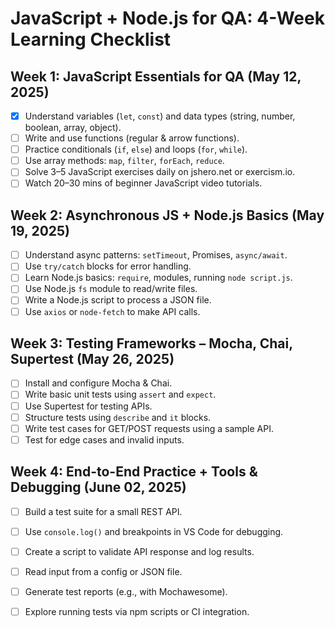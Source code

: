 # JavaScript + Node.js for QA: 4-Week Learning Checklist

## Week 1: JavaScript Essentials for QA (May 12, 2025)
- [x] Understand variables (`let`, `const`) and data types (string, number, boolean, array, object).
- [ ] Write and use functions (regular & arrow functions).
- [ ] Practice conditionals (`if`, `else`) and loops (`for`, `while`).
- [ ] Use array methods: `map`, `filter`, `forEach`, `reduce`.
- [ ] Solve 3–5 JavaScript exercises daily on jshero.net or exercism.io.
- [ ] Watch 20–30 mins of beginner JavaScript video tutorials.

## Week 2: Asynchronous JS + Node.js Basics (May 19, 2025)
- [ ] Understand async patterns: `setTimeout`, Promises, `async/await`.
- [ ] Use `try/catch` blocks for error handling.
- [ ] Learn Node.js basics: `require`, modules, running `node script.js`.
- [ ] Use Node.js `fs` module to read/write files.
- [ ] Write a Node.js script to process a JSON file.
- [ ] Use `axios` or `node-fetch` to make API calls.

## Week 3: Testing Frameworks – Mocha, Chai, Supertest (May 26, 2025)
- [ ] Install and configure Mocha & Chai.
- [ ] Write basic unit tests using `assert` and `expect`.
- [ ] Use Supertest for testing APIs.
- [ ] Structure tests using `describe` and `it` blocks.
- [ ] Write test cases for GET/POST requests using a sample API.
- [ ] Test for edge cases and invalid inputs.

## Week 4: End-to-End Practice + Tools & Debugging (June 02, 2025)
- [ ] Build a test suite for a small REST API.
- [ ] Use `console.log()` and breakpoints in VS Code for debugging.
- [ ] Create a script to validate API response and log results.
- [ ] Read input from a config or JSON file.
- [ ] Generate test reports (e.g., with Mochawesome).
- [ ] Explore running tests via npm scripts or CI integration.

